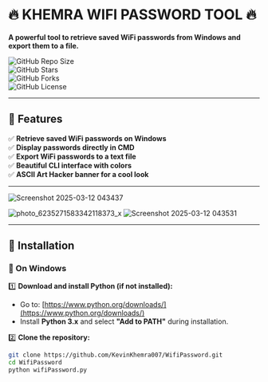 # 🔥 KHEMRA WIFI PASSWORD TOOL 🔥  

**A powerful tool to retrieve saved WiFi passwords from Windows and export them to a file.**  

![GitHub Repo Size](https://img.shields.io/github/repo-size/KevinKhemra007/WiFi-Password-Tool)  
![GitHub Stars](https://img.shields.io/github/stars/KevinKhemra007/WiFi-Password-Tool?style=social)  
![GitHub Forks](https://img.shields.io/github/forks/KevinKhemra007/WiFi-Password-Tool?style=social)  
![GitHub License](https://img.shields.io/github/license/KevinKhemra007/WiFi-Password-Tool)  

---

## 📌 Features  
✅ **Retrieve saved WiFi passwords on Windows**  
✅ **Display passwords directly in CMD**  
✅ **Export WiFi passwords to a text file**  
✅ **Beautiful CLI interface with colors**  
✅ **ASCII Art Hacker banner for a cool look**  

---
![Screenshot 2025-03-12 043437](https://github.com/user-attachments/assets/4ec3cc49-d07a-4498-8904-aa8a32a2bb04)

![photo_6235271583342118373_x](https://github.com/user-attachments/assets/e58263c5-46d6-48d5-82ca-59587cfe75b3)
![Screenshot 2025-03-12 043531](https://github.com/user-attachments/assets/4454c977-d4cd-415c-8f5a-2775c99d3289)


---
## 🔧 Installation  

### **🔹 On Windows**
1️⃣ **Download and install Python (if not installed):**  
   - Go to: [https://www.python.org/downloads/](https://www.python.org/downloads/)  
   - Install **Python 3.x** and select **"Add to PATH"** during installation.  

2️⃣ **Clone the repository:**
```bash
git clone https://github.com/KevinKhemra007/WifiPassword.git
cd WifiPassword
python wifiPassword.py
